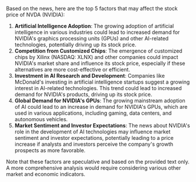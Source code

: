 Based on the news, here are the top 5 factors that may affect the stock price of NVDA (NVIDIA):

1. **Artificial Intelligence Adoption**: The growing adoption of artificial intelligence in various industries could lead to increased demand for NVIDIA's graphics processing units (GPUs) and other AI-related technologies, potentially driving up its stock price.
2. **Competition from Customized Chips**: The emergence of customized chips by Xilinx (NASDAQ: XLNX) and other companies could impact NVIDIA's market share and influence its stock price, especially if these alternatives are more cost-effective or efficient.
3. **Investment in AI Research and Development**: Companies like McDonald's investing in artificial intelligence startups suggest a growing interest in AI-related technologies. This trend could lead to increased demand for NVIDIA's products, driving up its stock price.
4. **Global Demand for NVIDIA's GPUs**: The growing mainstream adoption of AI could lead to an increase in demand for NVIDIA's GPUs, which are used in various applications, including gaming, data centers, and autonomous vehicles.
5. **Market Sentiment and Investor Expectations**: The news about NVIDIA's role in the development of AI technologies may influence market sentiment and investor expectations, potentially leading to a price increase if analysts and investors perceive the company's growth prospects as more favorable.

Note that these factors are speculative and based on the provided text only. A more comprehensive analysis would require considering various other market and economic indicators.